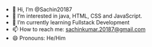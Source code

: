 - 👋 Hi, I’m @Sachin20187
- 👀 I’m interested in java, HTML, CSS and JavaScript.
- 🌱 I’m currently learning Fullstack Development
- 📫 How to reach me: sachinkumar.20187@gmail.com
- 😄 Pronouns: He/Him

<!---
Sachin20187/Sachin20187 is a ✨ special ✨ repository because its `README.md` (this file) appears on your GitHub profile.
You can click the Preview link to take a look at your changes.
--->
